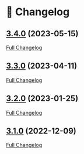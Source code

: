 # 📑 Changelog

## [3.4.0](https://github.com/ign-gpao/bundle/tree/3.4.0) (2023-05-15)

[Full Changelog](https://github.com/ign-gpao/bundle/compare/3.3.0...3.4.0)

## [3.3.0](https://github.com/ign-gpao/bundle/tree/3.3.0) (2023-04-11)

[Full Changelog](https://github.com/ign-gpao/bundle/compare/3.2.0...3.3.0)

## [3.2.0](https://github.com/ign-gpao/bundle/tree/3.2.0) (2023-01-25)

[Full Changelog](https://github.com/ign-gpao/bundle/compare/3.1.0...3.2.0)

## [3.1.0](https://github.com/ign-gpao/bundle/tree/3.1.0) (2022-12-09)

[Full Changelog](https://github.com/ign-gpao/bundle/compare/a31df933c1203d97cd2b824866c5a309f56e44b0...3.1.0)




